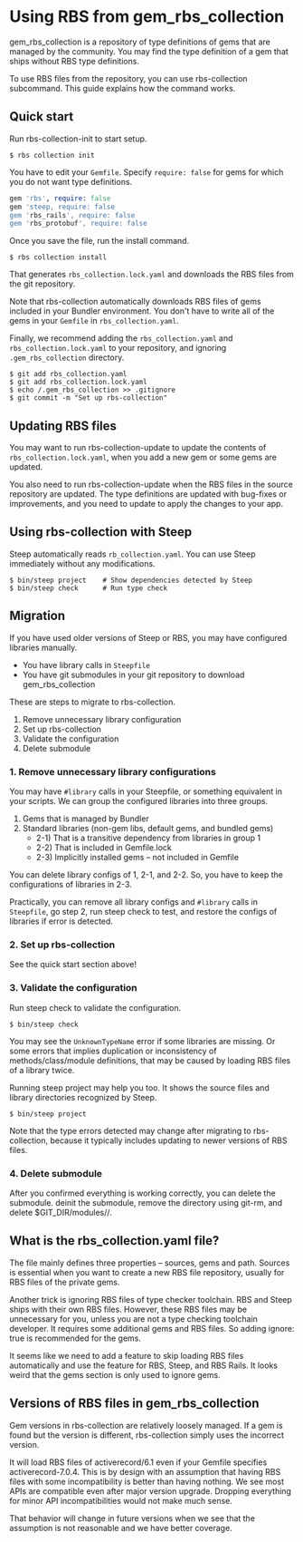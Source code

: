 # Using RBS from gem_rbs_collection

gem_rbs_collection is a repository of type definitions of gems that are managed by the community. You may find the type definition of a gem that ships without RBS type definitions.

To use RBS files from the repository, you can use rbs-collection subcommand. This guide explains how the command works.

## Quick start

Run rbs-collection-init to start setup.

```
$ rbs collection init
```

You have to edit your `Gemfile`. Specify `require: false` for gems for which you do not want type definitions.

```ruby
gem 'rbs', require: false
gem 'steep, require: false
gem 'rbs_rails', require: false
gem 'rbs_protobuf', require: false
```

Once you save the file, run the install command.

```
$ rbs collection install
```

That generates `rbs_collection.lock.yaml` and downloads the RBS files from the git repository.

Note that rbs-collection automatically downloads RBS files of gems included in your Bundler environment. You don't have to write all of the gems in your `Gemfile` in `rbs_collection.yaml`.

Finally, we recommend adding the `rbs_collection.yaml` and `rbs_collection.lock.yaml` to your repository, and ignoring `.gem_rbs_collection` directory.

```
$ git add rbs_collection.yaml
$ git add rbs_collection.lock.yaml
$ echo /.gem_rbs_collection >> .gitignore
$ git commit -m "Set up rbs-collection"
```

## Updating RBS files

You may want to run rbs-collection-update to update the contents of `rbs_collection.lock.yaml`, when you add a new gem or some gems are updated.

You also need to run rbs-collection-update when the RBS files in the source repository are updated. The type definitions are updated with bug-fixes or improvements, and you need to update to apply the changes to your app.

## Using rbs-collection with Steep

Steep automatically reads `rb_collection.yaml`. You can use Steep immediately without any modifications.

```
$ bin/steep project    # Show dependencies detected by Steep
$ bin/steep check      # Run type check
```

## Migration

If you have used older versions of Steep or RBS, you may have configured libraries manually.

* You have library calls in `Steepfile`
* You have git submodules in your git repository to download gem_rbs_collection

These are steps to migrate to rbs-collection.

1. Remove unnecessary library configuration
2. Set up rbs-collection
3. Validate the configuration
4. Delete submodule

### 1. Remove unnecessary library configurations

You may have `#library` calls in your Steepfile, or something equivalent in your scripts. We can group the configured libraries into three groups.

1. Gems that is managed by Bundler
2. Standard libraries (non-gem libs, default gems, and bundled gems)
    * 2-1) That is a transitive dependency from libraries in group 1
    * 2-2) That is included in Gemfile.lock
    * 2-3) Implicitly installed gems – not included in Gemfile

You can delete library configs of 1, 2-1, and 2-2. So, you have to keep the configurations of libraries in 2-3.

Practically, you can remove all library configs and `#library` calls in `Steepfile`, go step 2, run steep check to test, and restore the configs of libraries if error is detected.

### 2. Set up rbs-collection

See the quick start section above!

### 3. Validate the configuration

Run steep check to validate the configuration.

```
$ bin/steep check
```

You may see the `UnknownTypeName` error if some libraries are missing. Or some errors that implies duplication or inconsistency of methods/class/module definitions, that may be caused by loading RBS files of a library twice.

Running steep project may help you too. It shows the source files and library directories recognized by Steep.

```
$ bin/steep project
```

Note that the type errors detected may change after migrating to rbs-collection, because it typically includes updating to newer versions of RBS files.

### 4. Delete submodule

After you confirmed everything is working correctly, you can delete the submodule. deinit the submodule, remove the directory using git-rm, and delete $GIT_DIR/modules/<name>/.

## What is the rbs_collection.yaml file?

The file mainly defines three properties – sources, gems and path. Sources is essential when you want to create a new RBS file repository, usually for RBS files of the private gems.

Another trick is ignoring RBS files of type checker toolchain. RBS and Steep ships with their own RBS files. However, these RBS files may be unnecessary for you, unless you are not a type checking toolchain developer. It requires some additional gems and RBS files. So adding ignore: true is recommended for the gems.

It seems like we need to add a feature to skip loading RBS files automatically and use the feature for RBS, Steep, and RBS Rails. It looks weird that the gems section is only used to ignore gems.

## Versions of RBS files in gem_rbs_collection

Gem versions in rbs-collection are relatively loosely managed. If a gem is found but the version is different, rbs-collection simply uses the incorrect version.

It will load RBS files of activerecord/6.1 even if your Gemfile specifies activerecord-7.0.4. This is by design with an assumption that having RBS files with some incompatibility is better than having nothing. We see most APIs are compatible even after major version upgrade. Dropping everything for minor API incompatibilities would not make much sense.

That behavior will change in future versions when we see that the assumption is not reasonable and we have better coverage.
